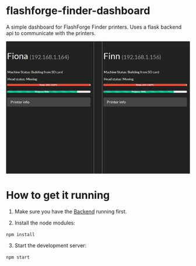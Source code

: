 # flashforge-finder-dashboard
A simple dashboard for FlashForge Finder printers. Uses a flask backend api to communicate with the printers.

![Dashboard example image](https://github.com/01F0/flashforge-finder-dashboard/blob/master/example.png)

# How to get it running

1. Make sure you have the [Backend](https://github.com/01F0/flashforge-finder-api) running first.

2. Install the node modules:

`npm install`

3. Start the development server:

`npm start`


